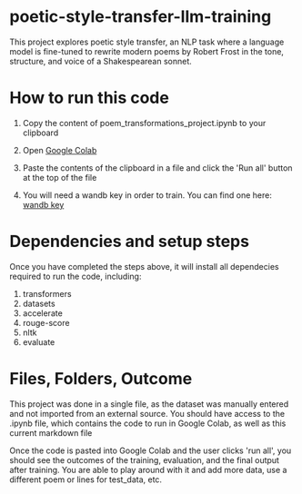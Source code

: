 # poetic-style-transfer-llm-training
This project explores poetic style transfer, an NLP task where a language model is fine-tuned to rewrite modern poems by Robert Frost in the tone, structure, and voice of a Shakespearean sonnet.

# How to run this code
1. Copy the content of poem_transformations_project.ipynb to your clipboard 

2. Open [Google Colab](https://colab.research.google.com )

3. Paste the contents of the clipboard in a file and click the 'Run all' button at the top of the file

4. You will need a wandb key in order to train. You can find one here: [wandb key](https://wandb.ai/authorize?ref=models)

# Dependencies and setup steps
Once you have completed the steps above, it will install all dependecies required to run the code, including: 
1. transformers
2. datasets
3. accelerate
4. rouge-score
5. nltk
6. evaluate

# Files, Folders, Outcome
This project was done in a single file, as the dataset was manually entered and not imported from an external source. You should have access to the .ipynb file, which contains the code to run in Google Colab, as well as this current markdown file

Once the code is pasted into Google Colab and the user clicks 'run all', you should see the outcomes of the training, evaluation, and the final output after training. You are able to play around with it and add more data, use a different poem or lines for test_data, etc.
